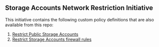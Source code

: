 ## Storage Accounts Network Restriction Initiative

This initiative contains the following custom policy definitions that are also available from this repo:
1. [Restrict Public Storage Accounts](file%3A%2F%2F%2FD%3A%5CDocuments%5CGitHub%5Cazurepolicy%5Cpolicy-definitions%5Crestrict-public-storageAccount%5Cazurepolicy.json)
2. [Restrict Storage Accounts firewall rules](file%3A%2F%2F%2FD%3A%5CDocuments%5CGitHub%5Cazurepolicy%5Cpolicy-definitions%5Crestrict-storageAccount-firewall-rules%5Cazurepolicy.json)